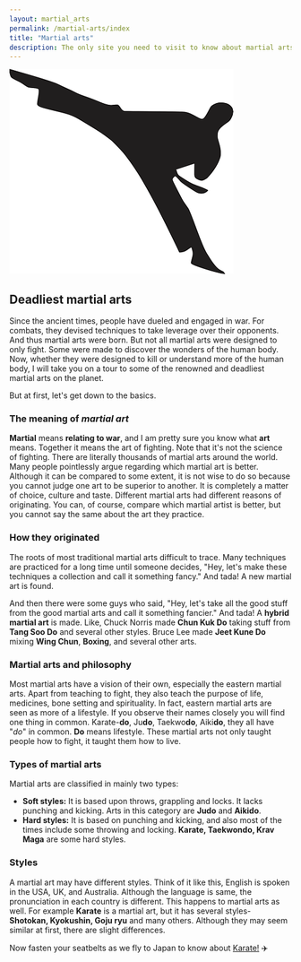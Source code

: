 ```yaml
---
layout: martial_arts
permalink: /martial-arts/index
title: "Martial arts"
description: The only site you need to visit to know about martial arts all around the world.
---
```


<img class="pic" alt="Karate stick figure" src="/img/martial-arts/karate-stick.png">

## Deadliest martial arts

Since the ancient times, people have dueled and engaged in war. For combats, they devised techniques to take leverage over their opponents. And thus martial arts were born. But not all martial arts were designed to only fight. Some were made to discover the wonders of the human body. Now, whether they were designed to kill or understand more of the human body, I will take you on a tour to some of the renowned and deadliest martial arts on the planet.

But at first, let's get down to the basics.

### The meaning of _martial art_

**Martial** means **relating to war**, and I am pretty sure you know what **art** means. Together it means the art of fighting. Note that it's not the science of fighting. There are literally thousands of martial arts around the world. Many people pointlessly argue regarding which martial art is better. Although it can be compared to some extent, it is not wise to do so because you cannot judge one art to be superior to another. It is completely a matter of choice, culture and taste. Different martial arts had different reasons of originating. You can, of course, compare which martial artist is better, but you cannot say the same about the art they practice.

### How they originated

The roots of most traditional martial arts difficult to trace. Many techniques are practiced for a long time until someone decides, "Hey, let's make these techniques a collection and call it something fancy." And tada! A new martial art is found.

And then there were some guys who said, "Hey, let's take all the good stuff from the good martial arts and call it something fancier." And tada! A **hybrid martial art** is made. Like, Chuck Norris made **Chun Kuk Do** taking stuff from **Tang Soo Do** and several other styles. Bruce Lee made **Jeet Kune Do** mixing **Wing Chun**, **Boxing**, and several other arts.

### Martial arts and philosophy

Most martial arts have a vision of their own, especially the eastern martial arts. Apart from teaching to fight, they also teach the purpose of life, medicines, bone setting and spirituality. In fact, eastern martial arts are seen as more of a lifestyle. If you observe their names closely you will find one thing in common. Karate-**do**, Ju**do**, Taekwo**do**, Aiki**do**, they all have "_do_" in common. **Do** means lifestyle. These martial arts not only taught people how to fight, it taught them how to live. 

### Types of martial arts

Martial arts are classified in mainly two types:
* **Soft styles:** It is based upon throws, grappling and locks. It lacks punching and kicking. Arts in this category are **Judo** and **Aikido**.
* **Hard styles:** It is based on punching and kicking, and also most of the times include some throwing and locking. **Karate, Taekwondo, Krav Maga** are some hard styles.

### Styles

A martial art may have different styles. Think of it like this, English is spoken in the USA, UK, and Australia. Although the language is same, the pronunciation in each country is different. This happens to martial arts as well. For example **Karate** is a martial art, but it has several styles- **Shotokan, Kyokushin, Goju ryu** and many others. Although they may seem similar at first, there are slight differences.

Now fasten your seatbelts as we fly to Japan to know about [Karate!](/martial_arts/karate) :airplane:

